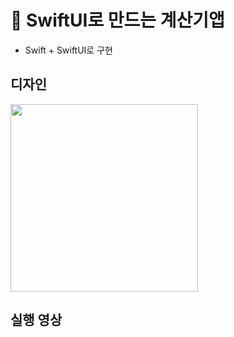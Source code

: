 # 🧮 SwiftUI로 만드는 계산기앱
- Swift + SwiftUI로 구현

## 디자인
<img src="https://user-images.githubusercontent.com/90536403/137499733-297d0776-3c99-4a0b-8187-f613964cb63f.png" width="300">

## 실행 영상



